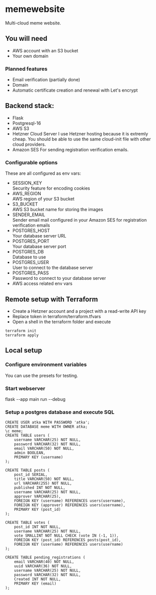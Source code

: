 # memewebsite
Multi-cloud meme website.

## You will need
- AWS account with an S3 bucket
- Your own domain

### Planned features
- Email verification (partially done)
- Domain
- Automatic certificate creation and renewal with Let's encrypt

## Backend stack:
- Flask
- Postgresql-16
- AWS S3
- Hetzner Cloud Server
I use Hetzner hosting because it is extremly cheap. You should be able to use the same cloud-init file with other cloud providers.
- Amazon SES
For sending registration verification emails.

### Configurable options
These are all configured as env vars:
- SESSION_KEY\
Security feature for encoding cookies
- AWS_REGION\
AWS region of your S3 bucket
- S3_BUCKET\
AWS S3 bucket name for storing the images
- SENDER_EMAIL\
Sender email mail configured in your Amazon SES for registration verification emails
- POSTGRES_HOST\
Your database server URL
- POSTGRES_PORT\
Your database server port
- POSTGRES_DB\
Database to use
- POSTGRES_USER\
User to connect to the database server
- POSTGRES_PASS\
Password to connect to your database server
- AWS access related env vars

## Remote setup with Terraform
- Create a Hetzner account and a project with a read-write API key
- Replace token in terraform/terraform.tfvars
- Open a shell in the terraform folder and execute
```
terraform init
terraform apply
```

## Local setup

### Configure environment variables
You can use the presets for testing.

### Start webserver
flask --app main run --debug

### Setup a postgres database and execute SQL
```
CREATE USER atka WITH PASSWORD 'atka';
CREATE DATABASE meme WITH OWNER atka;
\c meme;
CREATE TABLE users (
    username VARCHAR(25) NOT NULL,
    password VARCHAR(32) NOT NULL,
    email VARCHAR(50) NOT NULL,
    admin BOOLEAN,
    PRIMARY KEY (username)
);

CREATE TABLE posts (
    post_id SERIAL,
    title VARCHAR(50) NOT NULL,
    url VARCHAR(255) NOT NULL,
    published INT NOT NULL,
    username VARCHAR(25) NOT NULL,
    approver VARCHAR(25),
    FOREIGN KEY (username) REFERENCES users(username),
    FOREIGN KEY (approver) REFERENCES users(username),
	PRIMARY KEY (post_id)
);

CREATE TABLE votes (
	post_id INT NOT NULL,
	username VARCHAR(25) NOT NULL,
	vote SMALLINT NOT NULL CHECK (vote IN (-1, 1)),
	FOREIGN KEY (post_id) REFERENCES posts(post_id),
	FOREIGN KEY (username) REFERENCES users(username)
);

CREATE TABLE pending_registrations (
    email VARCHAR(40) NOT NULL,
    uuid VARCHAR(36) NOT NULL,
	username VARCHAR(25) NOT NULL,
    password VARCHAR(32) NOT NULL,
    Created INT NOT NULL,
    PRIMARY KEY (email)
);
```